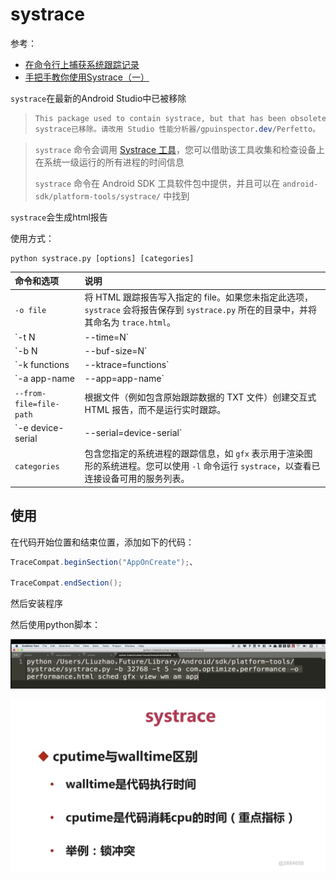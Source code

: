 # systrace

参考：

+ [在命令行上捕获系统跟踪记录](https://developer.android.com/topic/performance/tracing/command-line)
+ [手把手教你使用Systrace（一）](https://zhuanlan.zhihu.com/p/27331842)



`systrace`在最新的Android Studio中已被移除

> ```css
> This package used to contain systrace, but that has been obsoleted in favor of Studio Profiler, gpuinspector.dev, or Perfetto.
> systrace已移除。请改用 Studio 性能分析器/gpuinspector.dev/Perfetto。
> ```



> `systrace` 命令会调用 [Systrace 工具](https://developer.android.com/topic/performance/tracing)，您可以借助该工具收集和检查设备上在系统一级运行的所有进程的时间信息
>
> `systrace` 命令在 Android SDK 工具软件包中提供，并且可以在 `android-sdk/platform-tools/systrace/` 中找到

`systrace`会生成html报告

使用方式：

```shell
python systrace.py [options] [categories]
```



| 命令和选项                                | 说明                                                         |
| :---------------------------------------- | :----------------------------------------------------------- |
| `-o file`                                 | 将 HTML 跟踪报告写入指定的 file。如果您未指定此选项，`systrace` 会将报告保存到 `systrace.py` 所在的目录中，并将其命名为 `trace.html`。 |
| `-t N | --time=N`                         | 跟踪设备活动 N 秒。如果您未指定此选项，`systrace` 会提示您在命令行中按 Enter 键结束跟踪。 |
| `-b N | --buf-size=N`                     | 使用 N 千字节的跟踪缓冲区大小。使用此选项，您可以限制跟踪期间收集到的数据的总大小。 |
| `-k functions|--ktrace=functions`         | 跟踪逗号分隔列表中指定的特定内核函数的活动。                 |
| `-a app-name|--app=app-name`              | 启用对应用的跟踪，指定为包含[进程名称](https://developer.android.com/guide/topics/manifest/application-element#proc)的逗号分隔列表。 这些应用必须包含 `Trace` 类中的跟踪插桩调用。您应在分析应用时指定此选项。很多库（例如 `RecyclerView`）都包括跟踪插桩调用，这些调用可在您启用应用级跟踪时提供有用的信息。如需了解详情，请参阅[定义自定义事件](https://developer.android.com/topic/performance/tracing/custom-events)。如需跟踪搭载 Android 9（API 级别 28）或更高版本的设备上的所有应用，请传递用添加引号的通配符字符 `"*"`。 |
| `--from-file=file-path`                   | 根据文件（例如包含原始跟踪数据的 TXT 文件）创建交互式 HTML 报告，而不是运行实时跟踪。 |
| `-e device-serial|--serial=device-serial` | 在已连接的特定设备（由对应的[设备序列号](https://developer.android.com/studio/command-line/adb#devicestatus)标识）上进行跟踪。 |
| `categories`                              | 包含您指定的系统进程的跟踪信息，如 `gfx` 表示用于渲染图形的系统进程。您可以使用 `-l` 命令运行 `systrace`，以查看已连接设备可用的服务列表。 |



## 使用

在代码开始位置和结束位置，添加如下的代码：

```java
TraceCompat.beginSection("AppOnCreate");、

TraceCompat.endSection();
```

然后安装程序

然后使用python脚本：

![014](https://github.com/winfredzen/Android-Basic/blob/master/%E4%BC%98%E5%8C%96/images/014.png)



![015](https://github.com/winfredzen/Android-Basic/blob/master/%E4%BC%98%E5%8C%96/images/015.png)



